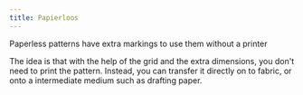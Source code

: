 ```yaml
---
title: Papierloos
---
```


Paperless patterns have extra markings to use them without a printer

The idea is that with the help of the grid and the extra dimensions, you don't need to print the pattern. Instead, you can transfer it directly on to fabric, or onto a intermediate medium such as drafting paper.
